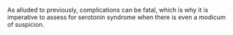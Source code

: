 As alluded to previously, complications can be fatal, which is why it is imperative to assess for serotonin syndrome when there is even a modicum of suspicion.